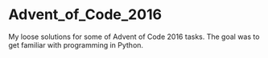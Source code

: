 # Advent_of_Code_2016
My loose solutions for some of Advent of Code 2016 tasks. The goal was to get familiar with programming in Python.
